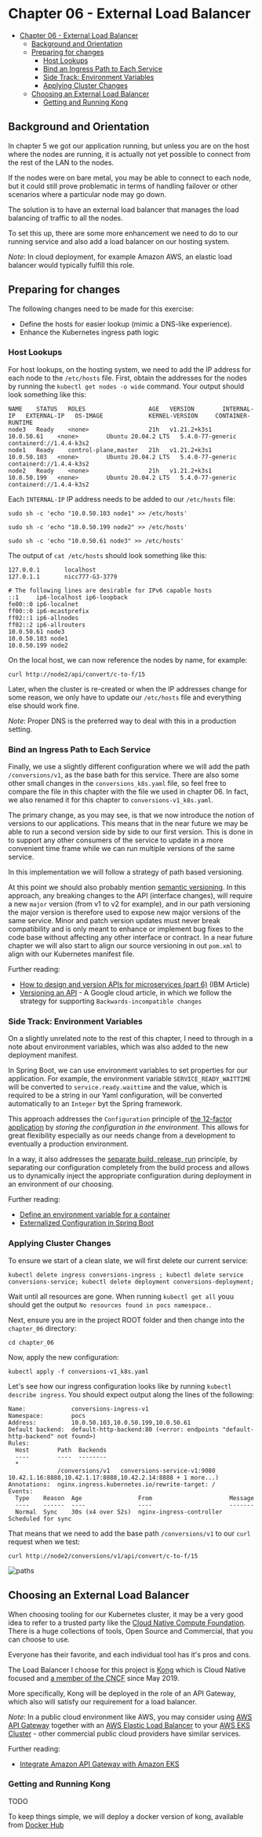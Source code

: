 # Chapter 06 - External Load Balancer

- [Chapter 06 - External Load Balancer](#chapter-06---external-load-balancer)
  - [Background and Orientation](#background-and-orientation)
  - [Preparing for changes](#preparing-for-changes)
    - [Host Lookups](#host-lookups)
    - [Bind an Ingress Path to Each Service](#bind-an-ingress-path-to-each-service)
    - [Side Track: Environment Variables](#side-track-environment-variables)
    - [Applying Cluster Changes](#applying-cluster-changes)
  - [Choosing an External Load Balancer](#choosing-an-external-load-balancer)
    - [Getting and Running Kong](#getting-and-running-kong)

## Background and Orientation

In chapter 5 we got our application running, but unless you are on the host where the nodes are running, it is actually not yet possible to connect from the rest of the LAN to the nodes. 

If the nodes were on bare metal, you may be able to connect to each node, but it could still prove problematic in terms of handling failover or other scenarios where a particular node may go down.

The solution is to have an external load balancer that manages the load balancing of traffic to all the nodes.

To set this up, there are some more enhancement we need to do to our running service and also add a load balancer on our hosting system.

_*Note*_: In cloud deployment, for example Amazon AWS, an elastic load balancer would typically fulfill this role.

## Preparing for changes

The following changes need to be made for this exercise:

* Define the hosts for easier lookup (mimic a DNS-like experience).
* Enhance the Kubernetes ingress path logic

### Host Lookups

For host lookups, on the hosting system, we need to add the IP address for each node to the `/etc/hosts` file. First, obtain the addresses for the nodes by running the `kubectl get nodes -o wide` command. Your output should look something like this:

```text
NAME    STATUS   ROLES                  AGE   VERSION        INTERNAL-IP   EXTERNAL-IP   OS-IMAGE             KERNEL-VERSION     CONTAINER-RUNTIME
node3   Ready    <none>                 21h   v1.21.2+k3s1   10.0.50.61    <none>        Ubuntu 20.04.2 LTS   5.4.0-77-generic   containerd://1.4.4-k3s2
node1   Ready    control-plane,master   21h   v1.21.2+k3s1   10.0.50.103   <none>        Ubuntu 20.04.2 LTS   5.4.0-77-generic   containerd://1.4.4-k3s2
node2   Ready    <none>                 21h   v1.21.2+k3s1   10.0.50.199   <none>        Ubuntu 20.04.2 LTS   5.4.0-77-generic   containerd://1.4.4-k3s2
```

Each `INTERNAL-IP` IP address needs to be added to our  `/etc/hosts` file:

```shell
sudo sh -c 'echo "10.0.50.103 node1" >> /etc/hosts'

sudo sh -c 'echo "10.0.50.199 node2" >> /etc/hosts'

sudo sh -c 'echo "10.0.50.61 node3" >> /etc/hosts'
```

The output of `cat /etc/hosts` should look something like this:

```text
127.0.0.1       localhost
127.0.1.1       nicc777-G3-3779

# The following lines are desirable for IPv6 capable hosts
::1     ip6-localhost ip6-loopback
fe00::0 ip6-localnet
ff00::0 ip6-mcastprefix
ff02::1 ip6-allnodes
ff02::2 ip6-allrouters
10.0.50.61 node3
10.0.50.103 node1
10.0.50.199 node2
```

On the local host, we can now reference the nodes by name, for example:

```shell
curl http://node2/api/convert/c-to-f/15
```

Later, when the cluster is re-created or when the IP addresses change for some reason, we only have to update our `/etc/hosts` file and everything else should work fine. 

_*Note*_: Proper DNS is the preferred way to deal with this in a production setting.

### Bind an Ingress Path to Each Service

Finally, we use a slightly different configuration where we will add the path `/conversions/v1`, as the base bath for this service. There are also some other small changes in the `conversions_k8s.yaml` file, so feel free to compare the file in this chapter with the file we used in chapter 06. In fact, we also renamed it for this chapter to `conversions-v1_k8s.yaml`.

The primary change, as you may see, is that we now introduce the notion of versions to our applications. This means that in the near future we may be able to run a second version side by side to our first version. This is done in to support any other consumers of the service to update in a more convenient time frame while we can run multiple versions of the same service.

In this implementation we will follow a strategy of path based versioning. 

At this point we should also probably mention [semantic versioning](https://semver.org/). In this approach, any breaking changes to the API (interface changes), will require a new `major` version (from v1 to v2 for example), and in our path versioning the major version is therefore used to expose new major versions of the same service. Minor and patch version updates must never break compatibility and is only meant to enhance or implement bug fixes to the code base without affecting any other interface or contract. In a near future chapter we will also start to align our source versioning in out `pom.xml` to align with our Kubernetes manifest file.

Further reading:

* [How to design and version APIs for microservices (part 6)](https://www.ibm.com/cloud/blog/rapidly-developing-applications-part-6-exposing-and-versioning-apis) (IBM Article)
* [Versioning an API](https://cloud.google.com/endpoints/docs/openapi/versioning-an-api) - A Google cloud article, in which we follow the strategy for supporting `Backwards-incompatible changes`

### Side Track: Environment Variables

On a slightly unrelated note to the rest of this chapter, I need to through in a note about environment variables, which was also added to the new deployment manifest.

In Spring Boot, we can use environment variables to set properties for our application. For example, the environment variable `SERVICE_READY_WAITTIME` will be converted to `service.ready.waittime` and the value, which is required to be a string in our Yaml configuration, will be converted automatically to an `Integer` byt the Spring framework.

This approach addresses the `Configuration` principle of [the 12-factor application](https://12factor.net/config) by _storing the configuration in the environment_. This allows for great flexibility especially as our needs change from a development to eventually a production environment.

In a way, it also addresses the [separate build, release, run](https://12factor.net/build-release-run) principle, by separating our configuration completely from the build process and allows us to dynamically inject the appropriate configuration during deployment in an environment of our choosing.

Further reading:

* [Define an environment variable for a container](https://kubernetes.io/docs/tasks/inject-data-application/define-environment-variable-container/)
* [Externalized Configuration in Spring Boot](https://docs.spring.io/spring-boot/docs/1.5.6.RELEASE/reference/html/boot-features-external-config.html)

### Applying Cluster Changes

To ensure we start of a clean slate, we will first delete our current service:

```shell
kubectl delete ingress conversions-ingress ; kubectl delete service conversions-service; kubectl delete deployment conversions-deployment; 
```

Wait until all resources are gone. When running `kubectl get all` youu should get the output `No resources found in pocs namespace.`.

Next, ensure you are in the project ROOT folder and then change into the `chapter_06` directory:

```shell
cd chapter_06
```

Now, apply the new configuration:

```shell
kubectl apply -f conversions-v1_k8s.yaml
```

Let's see how our ingress configuration looks like by running `kubectl describe ingress`. You should expect output along the lines of the following:

```text
Name:             conversions-ingress-v1
Namespace:        pocs
Address:          10.0.50.103,10.0.50.199,10.0.50.61
Default backend:  default-http-backend:80 (<error: endpoints "default-http-backend" not found>)
Rules:
  Host        Path  Backends
  ----        ----  --------
  *
              /conversions/v1   conversions-service-v1:9080   10.42.1.16:8888,10.42.1.17:8888,10.42.2.14:8888 + 1 more...)
Annotations:  nginx.ingress.kubernetes.io/rewrite-target: /
Events:
  Type    Reason  Age                From                      Message
  ----    ------  ----               ----                      -------
  Normal  Sync    30s (x4 over 52s)  nginx-ingress-controller  Scheduled for sync
```

That means that we need to add the base path `/conversions/v1` to our `curl` request when we test:

```shell
curl http://node2/conversions/v1/api/convert/c-to-f/15
```

![paths](paths.png)


## Choosing an External Load Balancer

When choosing tooling for our Kubernetes cluster, it may be a very good idea to refer to a trusted party like the [Cloud Native Compute Foundation](https://www.cncf.io/). There is a huge collections of tools, Open Source and Commercial, that you can choose to use.

Everyone has their favorite, and each individual tool has it's pros and cons. 

The Load Balancer I choose for this project is [Kong](https://konghq.com/kong/) which is Cloud Native focused and [a member of the CNCF](https://www.cncf.io/announcements/2019/05/21/cloud-native-computing-foundation-announces-kong-inc-as-gold-member/) since May 2019.

More specifically, Kong will be deployed in the role of an API Gateway, which also will satisfy our requirement for a load balancer.

_*Note*_: In a public cloud environment like AWS, you may consider using [AWS API Gateway](https://aws.amazon.com/api-gateway/) together with an [AWS Elastic Load Balancer](https://aws.amazon.com/elasticloadbalancing/) to your [AWS EKS Cluster](https://aws.amazon.com/eks/) - other commercial public cloud providers have similar services.

Further reading:

* [Integrate Amazon API Gateway with Amazon EKS](https://aws.amazon.com/blogs/containers/integrate-amazon-api-gateway-with-amazon-eks/)

### Getting and Running Kong

TODO

To keep things simple, we will deploy a docker version of kong, available from [Docker Hub](https://hub.docker.com/_/kong)